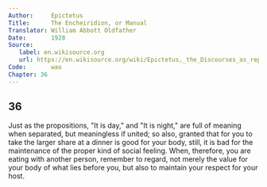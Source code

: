 ```yaml
---
Author:     Epictetus  
Title:      The Encheiridion, or Manual  
Translator: William Abbott Oldfather  
Date:       1928  
Source: 
   label: en.wikisource.org
   url: https://en.wikisource.org/wiki/Epictetus,_the_Discourses_as_reported_by_Arrian,_the_Manual,_and_Fragments/Manual 
Code:       wao  
Chapter: 36
---
```

##  36

Just as the propositions, "It is day," and "It is night," are full of meaning
when separated, but meaningless if united; so also, granted that for you to
take the larger share at a dinner is good for your body, still, it is bad for
the maintenance of the proper kind of social feeling. When, therefore, you are
eating with another person, remember to regard, not merely the value for your
body of what lies before you, but also to maintain your respect for your host.


